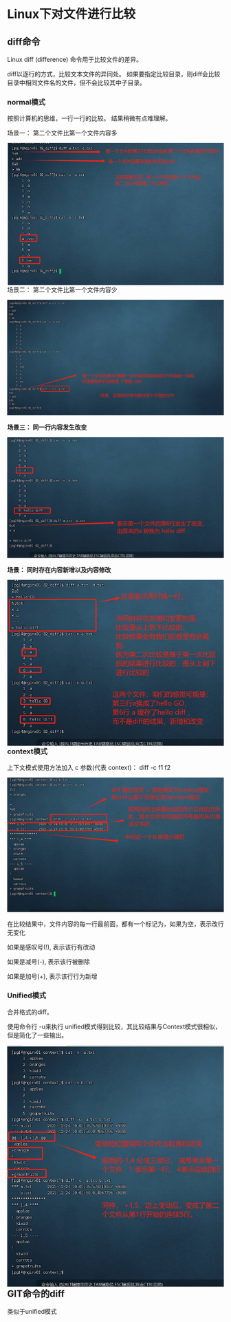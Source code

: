 # Linux下对文件进行比较





## diff命令

Linux diff (difference)  命令用于比较文件的差异。 



diff以逐行的方式，比较文本文件的异同处。 如果要指定比较目录，则diff会比较目录中相同文件名的文件，但不会比较其中子目录。 



### normal模式

按照计算机的思维，一行一行的比较。 结果稍微有点难理解。 



场景一： 第二个文件比第一个文件内容多

<img src="./pic/01_第二个文件比第一个文件内容多进行比较_20231224093638.png" align="left"/>



场景二： 第二个文件比第一个文件内容少

<img src="./pic/02_第二个文件比第一个文件内容少进行比较_20231224093638.png"/>



**场景三： 同一行内容发生改变**

<img src="./pic/03_文件同一行内容发生了变化_20231224094807.png"/>



**场景： 同时存在内容新增以及内容修改**



<img src="./pic/04_同时存在新增和修改_20231224095701.png" align="left"/>









### context模式

上下文模式使用方法加入 c 参数(代表 context)： diff -c  f1    f2



<img src="./pic/05_context模式进行比较_20231224100520.png"/>





在比较结果中，文件内容的每一行最前面，都有一个标记为，如果为空，表示改行无变化

如果是感叹号(!), 表示该行有改动

如果是减号(-), 表示该行被删除

如果是加号(+), 表示该行行为新增



### Unified模式

合并格式的diff。 

使用命令行 -u来执行 unified模式得到比较，其比较结果与Context模式很相似，但是简化了一些输出。 



<img src="./pic/05_unified模式的文本比较_20231224102601.png" align="left"/>





## GIT命令的diff 

类似于unified模式



